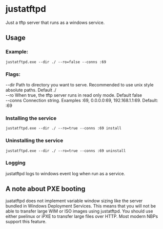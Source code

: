 # justatftpd
Just a tftp server that runs as a windows service.  
## Usage  
### Example:  
`justatftpd.exe --dir ./ --ro=false --conns :69`

### Flags:  
--dir   Path to directory you want to serve. Recommended to use unix style absolute paths. Default ./  
--ro    When true, the tftp server runs in read only mode. Default false  
--conns Connection string. Examples :69, 0.0.0.0:69, 192.168.1.1:69. Default: :69  

### Installing the service  
`justatftpd.exe --dir ./ --ro=true --conns :69 install`

### Uninstalling the service  
`justatftpd.exe --dir ./ --ro=true --conns :69 uninstall`  

### Logging  
justatftpd logs to windows event log when run as a service.  

## A note about PXE booting  
juatatftpd does not implement variable window sizing like the server bundled in Windows Deployment Services.
This means that you will not be able to transfer large WIM or ISO images using justatftpd.
You should use either pxelinux or iPXE to transfer large files over HTTP. Most modern NBPs support this feature.
